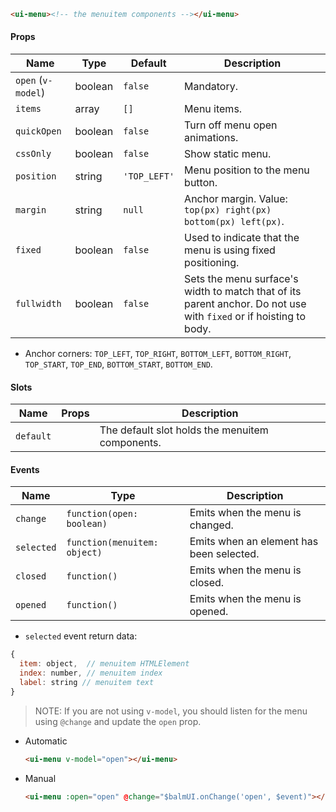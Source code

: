 ```html
<ui-menu><!-- the menuitem components --></ui-menu>
```

#### Props

| Name               | Type    | Default      | Description                                                                                                       |
| ------------------ | ------- | ------------ | ----------------------------------------------------------------------------------------------------------------- |
| `open` (`v-model`) | boolean | `false`      | Mandatory.                                                                                                        |
| `items`            | array   | `[]`         | Menu items.                                                                                                       |
| `quickOpen`        | boolean | `false`      | Turn off menu open animations.                                                                                    |
| `cssOnly`          | boolean | `false`      | Show static menu.                                                                                                 |
| `position`         | string  | `'TOP_LEFT'` | Menu position to the menu button.                                                                                 |
| `margin`           | string  | `null`       | Anchor margin. Value: `top(px) right(px) bottom(px) left(px)`.                                                    |
| `fixed`            | boolean | `false`      | Used to indicate that the menu is using fixed positioning.                                                        |
| `fullwidth`        | boolean | `false`      | Sets the menu surface's width to match that of its parent anchor. Do not use with `fixed` or if hoisting to body. |

- Anchor corners: `TOP_LEFT`, `TOP_RIGHT`, `BOTTOM_LEFT`, `BOTTOM_RIGHT`, `TOP_START`, `TOP_END`, `BOTTOM_START`, `BOTTOM_END`.

#### Slots

| Name      | Props | Description                                     |
| --------- | ----- | ----------------------------------------------- |
| `default` |       | The default slot holds the menuitem components. |

#### Events

| Name       | Type                         | Description                              |
| ---------- | ---------------------------- | ---------------------------------------- |
| `change`   | `function(open: boolean)`    | Emits when the menu is changed.          |
| `selected` | `function(menuitem: object)` | Emits when an element has been selected. |
| `closed`   | `function()`                 | Emits when the menu is closed.           |
| `opened`   | `function()`                 | Emits when the menu is opened.           |

- `selected` event return data:

```js
{
  item: object,  // menuitem HTMLElement
  index: number, // menuitem index
  label: string // menuitem text
}
```

> NOTE: If you are not using `v-model`, you should listen for the menu using `@change` and update the `open` prop.

- Automatic
  ```html
  <ui-menu v-model="open"></ui-menu>
  ```
- Manual
  ```html
  <ui-menu :open="open" @change="$balmUI.onChange('open', $event)"></ui-menu>
  ```
